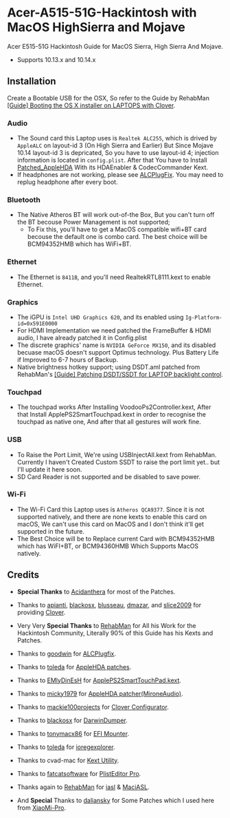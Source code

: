 # Acer-A515-51G-Hackintosh with MacOS HighSierra and Mojave
Acer E515-51G Hackintosh Guide for MacOS Sierra, High Sierra And Mojave.

* Supports 10.13.x and 10.14.x


## Installation

Create a Bootable USB for the OSX, So refer to the Guide by RehabMan [[Guide] Booting the OS X installer on LAPTOPS with Clover](https://www.tonymacx86.com/el-capitan-laptop-support/148093-guide-booting-os-x-installer-laptops-clover.html).

### Audio
* The Sound card this Laptop uses is `Realtek ALC255`, which is drived by `AppleALC` on layout-id 3 (On High Sierra and Earlier) But Since Mojave 10.14 layout-id 3 is depricated, So you have to use layout-id 4; injection information is located in `config.plist`. After that You have to Install [Patched_AppleHDA](https://github.com/Siddhesh9146/Acer-E515-51G-Hackintosh/tree/master/AppleHDA_ALC225_Patched) With its HDAEnabler & CodecCommander Kext.
* If headphones are not working, please see [ALCPlugFix](https://github.com/Siddhesh9146/Acer-E515-51G-Hackintosh/tree/master/ALCPlugFix). You may need to replug headphone after every boot.

    
### Bluetooth
* The Native Atheros BT will work out-of-the Box, But you can't turn off the BT becouse Power Management is not supported;
    * To Fix this, you'll have to get a MacOS compatible wifi+BT card becouse the default one is combo card. The best choice will be BCM94352HMB which has WiFi+BT.


### Ethernet
* The Ethernet is `8411B`, and you'll need RealtekRTL8111.kext to enable Ethernet.

### Graphics
* The iGPU is `Intel UHD Graphics 620`, and its enabled using `Ig-Platform-id=0x591E0000`
* For HDMI Implementation we need patched the FrameBuffer & HDMI audio, I have already patched it in Config.plist
* The discrete graphics' name is `NVIDIA GeForce MX150`, and its disabled becuase macOS doesn't support Optimus technology. Plus Battery Life if Improved to 6-7 hours of Backup.
* Native brightness hotkey support; using DSDT.aml patched from RehabMan's [[Guide] Patching DSDT/SSDT for LAPTOP backlight control](https://www.tonymacx86.com/threads/guide-patching-dsdt-ssdt-for-laptop-backlight-control.152659/).

### Touchpad
* The touchpad works After Installing VoodooPs2Controller.kext, After that Install ApplePS2SmartTouchpad.kext in order to recognise the touchpad as native one, And after that all gestures will work fine.

### USB
* To Raise the Port Limit, We're using USBInjectAll.kext from RehabMan. Currently I haven't Created Custom SSDT to raise the port limit yet.. but I'll update it here soon.
* SD Card Reader is not supported and be disabled to save power.

### Wi-Fi
* The Wi-Fi Card this Laptop uses is `Atheros QCA9377`. Since it is not supported natively, and there are none kexts to enable this card on macOS, We can't use this card on MacOS and I don't think it'll get supported in the future.
* The Best Choice will be to Replace current Card with BCM94352HMB which has WiFI+BT, or BCM94360HMB Which Supports MacOS natively.



## Credits

- **Special Thanks** to [Acidanthera](https://github.com/acidanthera) for most of the Patches.

- Thanks to [apianti](https://sourceforge.net/u/apianti), [blackosx](https://sourceforge.net/u/blackosx), [blusseau](https://sourceforge.net/u/blusseau), [dmazar](https://sourceforge.net/u/dmazar), and [slice2009](https://sourceforge.net/u/slice2009) for providing [Clover](https://sourceforge.net/projects/cloverefiboot).

- Very Very **Special Thanks** to [RehabMan](https://github.com/RehabMan) for All his Work for the Hackintosh Community, Literally 90% of this Guide has his Kexts and Patches.

- Thanks to [goodwin](https://github.com/goodwin/) for [ALCPlugfix](https://github.com/goodwin/ALCPlugFix).

- Thanks to [toleda](https://www.tonymacx86.com/members/toleda.2393/) for [AppleHDA patches](https://www.tonymacx86.com/threads/audio-realtek-alc-applehda-guide.143757/).

- Thanks to [EMlyDinEsH](https://osxlatitude.com/profile/7370-emlydinesh/) for [ApplePS2SmartTouchPad.kext](https://osxlatitude.com/forums/topic/1948-elan-focaltech-and-synaptics-smart-touchpad-driver-mac-os-x/).

- Thanks to [micky1979](https://www.insanelymac.com/forum/profile/674334-micky1979/) for [AppleHDA patcher(MironeAudio)](https://www.insanelymac.com/forum/files/file/496-applehda-patcher/).

- Thanks to [mackie100projects](https://mackie100projects.altervista.org) for [Clover Configurator](https://mackie100projects.altervista.org/download-clover-configurator/).

- Thanks to [blackosx](https://bitbucket.org/blackosx/darwindumper/) for [DarwinDumper](https://bitbucket.org/blackosx/darwindumper/downloads/).

- Thanks to [tonymacx86](https://www.tonymacx86.com/) for [EFI Mounter](https://www.tonymacx86.com/resources/efi-mounter-v3.280/).

- Thanks to [toleda](https://www.tonymacx86.com/members/toleda.2393/) for [ioregexplorer](https://www.tonymacx86.com/threads/guide-how-to-make-a-copy-of-ioreg.58368/).

- Thanks to cvad-mac for [Kext Utility](http://cvad-mac.narod.ru/index/0-4).

- Thanks to [fatcatsoftware](https://www.fatcatsoftware.com/) for [PlistEditor Pro](https://www.fatcatsoftware.com/plisteditpro/).

- Thanks again to [RehabMan]() for [iasl](https://github.com/RehabMan/Intel-iasl) & [MaciASL](https://bitbucket.org/RehabMan/os-x-maciasl-patchmatic/downloads/).

- And **Special** Thanks to [daliansky](https://github.com/daliansky/) for Some Patches which I used here from [XiaoMi-Pro](https://github.com/daliansky/XiaoMi-Pro/).

